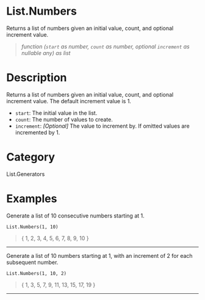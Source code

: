 ﻿# List.Numbers
Returns a list of numbers given an initial value, count, and optional increment value.
> _function (<code>start</code> as number, <code>count</code> as number, optional <code>increment</code> as nullable any) as list_
# Description 
Returns a list of numbers given an initial value, count, and optional increment value. The default increment value is 1.
<ul>
   <li><code>start</code>: The initial value in the list.</li>
   <li><code>count</code>: The number of values to create.</li>
   <li><code>increment</code>: <i>[Optional]</i> The value to increment by. If omitted values are incremented by 1.</li>
</ul>

# Category 
List.Generators
# Examples 
Generate a list of 10 consecutive numbers starting at 1.
```
List.Numbers(1, 10)
```
> {
    1,
    2,
    3,
    4,
    5,
    6,
    7,
    8,
    9,
    10
}
***
Generate a list of 10 numbers starting at 1, with an increment of 2 for each subsequent number.
```
List.Numbers(1, 10, 2)
```
> {
    1,
    3,
    5,
    7,
    9,
    11,
    13,
    15,
    17,
    19
}
***
